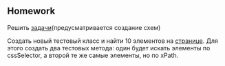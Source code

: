 ##  Homework

Решить [задачи](https://docs.google.com/presentation/d/1L9I9MAhmy0SCeYzTkPFuAGrCO7ERbIA-/edit?usp=drive_link&ouid=100462493827587974016&rtpof=true&sd=true)(предусматривается создание схем)

Создать новый тестовый класс и найти 10 элементов на [странице](https://demowebshop.tricentis.com/).
Для этого создать два тестовых метода: один будет искать элементы по cssSelector, а второй те же самые элементы, но по xPath.